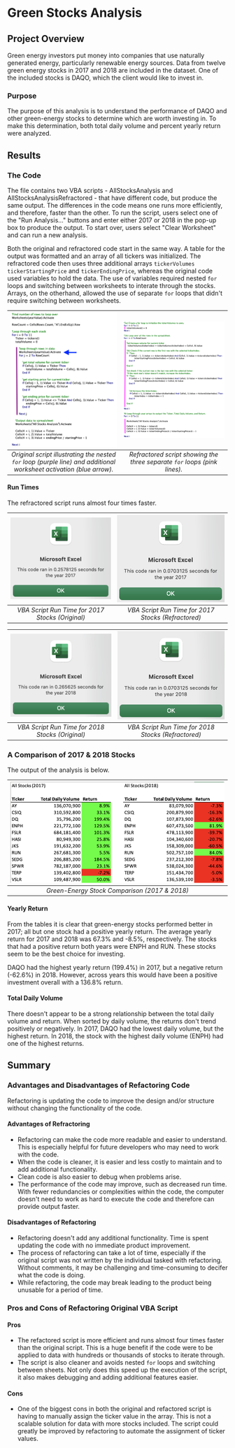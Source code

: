 # Green Stocks Analysis
## Project Overview
Green energy investors put money into companies that use naturally generated energy, particularly renewable energy sources. Data from twelve green energy stocks in 2017 and 2018 are included in the dataset. One of the included stocks is DAQO, which the client would like to invest in. 

### Purpose
The purpose of this analysis is to understand the performance of DAQO and other green-energy stocks to determine which are worth investing in. To make this determination, both total daily volume and percent yearly return were analyzed.

## Results
### The Code
The file contains two VBA scripts - AllStocksAnalysis and AllStocksAnalysisRefractored - that have different code, but produce the same output. The differences in the code means one runs more efficiently, and therefore, faster than the other. To run the script, users select one of the "Run Analysis..." buttons and enter either 2017 or 2018 in the pop-up box to produce the output. To start over, users select "Clear Worksheet" and can run a new analysis.

Both the original and refractored code start in the same way. A table for the output was formatted and an array of all tickers was initialized. The refractored code then uses three additional arrays `tickerVolumes` `tickerStartingPrice` and `tickerEndingPrice`, whereas the original code used variables to hold the data. The use of variables required nested `for` loops and switching between worksheets to interate through the stocks. Arrays, on the otherhand, allowed the use of separate `for` loops that didn't require switching between worksheets.

| ![Original Script](/Graphics/OriginalScript.png)|![Refractored Script](/Graphics/RefractoredScript.png)
|:--:|:--:|
|*Original script illustrating the nested `for` loop (purple line) and additional worksheet activation (blue arrow).*|*Refractored script showing the three separate `for` loops (pink lines).*|

#### Run Times
The refractored script runs almost four times faster. 

| ![VBA Script Run Times](/Graphics/2017_original.png)|![VBA Script Run Times](/Graphics/2017_refractored.png)
|:--:|:--:|
|*VBA Script Run Time for 2017 Stocks (Original)*|*VBA Script Run Time for 2017 Stocks (Refractored)*|


| ![VBA Script Run Times](/Graphics/2018_original.png)|![VBA Script Run Times](/Graphics/2018_refractored.png)
|:--:|:--:|
|*VBA Script Run Time for 2018 Stocks (Original)*|*VBA Script Run Time for 2018 Stocks (Refractored)*|


### A Comparison of 2017 & 2018 Stocks
The output of the analysis is below.

| ![Green-Energy Stock Comparison (2017 & 2018)](/Graphics/StockComparison.png) | 
|:--:| 
| *Green-Energy Stock Comparison (2017 & 2018)* |

#### Yearly Return
From the tables it is clear that green-energy stocks performed better in 2017; all but one stock had a positive yearly return. The average yearly return for 2017 and 2018 was 67.3% and -8.5%, respectively. The stocks that had a positive return both years were ENPH and RUN. These stocks seem to be the best choice for investing. 

DAQO had the highest yearly return (199.4%) in 2017, but a negative return (-62.6%) in 2018. However, across years this would have been a positive investment overall with a 136.8% return.

#### Total Daily Volume
There doesn't appear to be a strong relationship between the total daily volume and return. When sorted by daily volume, the returns don't trend positively or negatively. In 2017, DAQO had the lowest daily volume, but the highest return. In 2018, the stock with the highest daily volume (ENPH) had one of the highest returns. 

## Summary
### Advantages and Disadvantages of Refactoring Code
Refactoring is updating the code to improve the design and/or structure without changing the functionality of the code.

#### Advantages of Refractoring
* Refactoring can make the code more readable and easier to understand. This is especially helpful for future developers who may need to work with the code.
* When the code is cleaner, it is easier and less costly to maintain and to add additional functionality. 
* Clean code is also easier to debug when problems arise.
* The performance of the code may improve, such as decreased run time. With fewer redundancies or complexities within the code, the computer doesn't need to work as hard to execute the code and therefore can provide output faster.

#### Disadvantages of Refactoring
* Refactoring doesn't add any additional functionality. Time is spent updating the code with no immediate product improvement.
* The process of refactoring can take a lot of time, especially if the original script was not written by the individual tasked with refactoring. Without comments, it may be challenging and time-consuming to decifer what the code is doing.
* While refactoring, the code may break leading to the product being unusable for a period of time.

### Pros and Cons of Refactoring Original VBA Script
#### Pros
* The refactored script is more efficient and runs almost four times faster than the original script. This is a huge benefit if the code were to be applied to data with hundreds or thousands of stocks to iterate through. 
* The script is also cleaner and avoids nested `for` loops and switching between sheets. Not only does this speed up the execution of the script, it also makes debugging and adding additional features easier.

#### Cons
* One of the biggest cons in both the original and refactored script is having to manually assign the ticker value in the array. This is not a scalable solution for data with more stocks included. The script could greatly be improved by refactoring to automate the assignment of ticker values.

